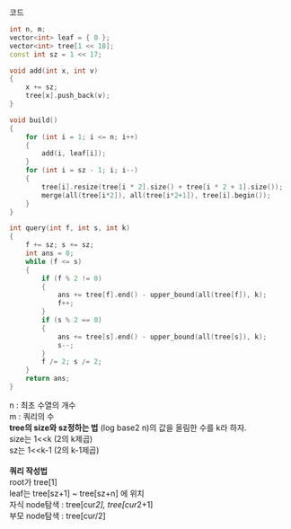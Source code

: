 코드
```cpp
int n, m;
vector<int> leaf = { 0 };
vector<int> tree[1 << 18];
const int sz = 1 << 17;

void add(int x, int v)
{
	x += sz; 
	tree[x].push_back(v);
}

void build()
{
	for (int i = 1; i <= n; i++)
	{
		add(i, leaf[i]);
	}
	for (int i = sz - 1; i; i--)
	{
		tree[i].resize(tree[i * 2].size() + tree[i * 2 + 1].size());
		merge(all(tree[i*2]), all(tree[i*2+1]), tree[i].begin());
	}
}

int query(int f, int s, int k)
{
	f += sz; s += sz;
	int ans = 0;
	while (f <= s)
	{
		if (f % 2 != 0)
		{
			ans += tree[f].end() - upper_bound(all(tree[f]), k);
			f++;
		}
		if (s % 2 == 0)
		{
			ans += tree[s].end() - upper_bound(all(tree[s]), k);
			s--;
		}
		f /= 2; s /= 2;
	}
	return ans;
}
```
n : 최초 수열의 개수  
m : 쿼리의 수   <br>
**tree의 size와 sz정하는 법**
(log base2 n)의 값을 올림한 수를 k라 하자.  
size는 1<<k (2의 k제곱)  
sz는 1<<k-1 (2의 k-1제곱)
<br><br>
**쿼리 작성법**  
root가 tree[1]  
leaf는 tree[sz+1] ~ tree[sz+n] 에 위치  
자식 node탐색 : tree[cur*2], tree[cur*2+1]  
부모 node탐색 : tree[cur/2]
